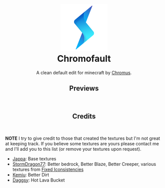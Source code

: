 <h1 align="center">
    <br>
    <a href="http://www.chromus.tk"><img src="https://raw.githubusercontent.com/Chromus-dev/Chromofault/master/chromus.png" alt="Chromus" width="150"></a>
    <br>
    Chromofault
    <br>
</h1>

<p align="center">A clean default edit for minecraft by <a href="http://www.chromus.tk" target="_blank">Chromus</a>.</p>

<h2 align="center">Previews</h2>
<br>

<h2 align="center">Credits</h2>
<br>

**NOTE** I try to give credit to those that created the textures but I'm not great at keeping track. If you believe some textures are yours please contact me and I'll add you to this list (or remove your textures upon request).
- [Jappa](https://twitter.com/JasperBoerstra): Base textures
- [StormDragon77](https://www.planetminecraft.com/member/stormdragon77): Better bedrock, Better Blaze, Better Creeper, various textures from [Fixed Iconsistencies](https://www.planetminecraft.com/texture-pack/fixed-inconsistencies/)
- [Kemiu](https://www.planetminecraft.com/member/kemiu/): Better Dirt
- [Daggsy](https://www.planetminecraft.com/member/daggsy): Hot Lava Bucket
